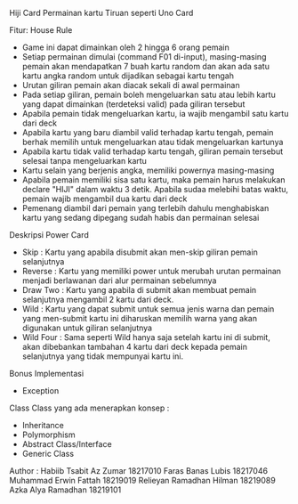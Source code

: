 Hiji Card
Permainan kartu Tiruan seperti Uno Card 

Fitur:
House Rule
- Game ini dapat dimainkan oleh 2 hingga 6 orang pemain
- Setiap permainan dimulai (command F01 di-input), masing-masing pemain akan mendapatkan 7 buah kartu random dan akan ada satu kartu angka random untuk dijadikan sebagai kartu tengah
- Urutan giliran pemain akan diacak sekali di awal permainan
- Pada setiap giliran, pemain boleh mengeluarkan satu atau lebih kartu yang dapat dimainkan (terdeteksi valid) pada giliran tersebut
- Apabila pemain tidak mengeluarkan kartu, ia wajib mengambil satu kartu dari deck
- Apabila kartu yang baru diambil valid terhadap kartu tengah, pemain berhak memilih untuk mengeluarkan atau tidak mengeluarkan kartunya
- Apabila kartu tidak valid terhadap kartu tengah, giliran pemain tersebut selesai tanpa mengeluarkan kartu
- Kartu selain yang berjenis angka, memiliki powernya masing-masing
- Apabila pemain memiliki sisa satu kartu, maka pemain harus melakukan declare "HIJI" dalam waktu 3 detik. Apabila sudaa melebihi batas waktu, pemain wajib mengambil dua kartu dari deck
- Pemenang diambil dari pemain yang terlebih dahulu menghabiskan kartu yang sedang dipegang sudah habis dan permainan selesai



Deskripsi Power Card
- Skip          : Kartu yang apabila disubmit akan men-skip giliran pemain selanjutnya
- Reverse       : Kartu yang memiliki power untuk merubah urutan permainan menjadi berlawanan dari alur permainan sebelumnya
- Draw Two      : Kartu yang apabila di submit akan membuat pemain selanjutnya mengambil 2 kartu dari deck.
- Wild          : Kartu yang dapat submit untuk semua jenis warna dan pemain yang men-submit kartu ini diharuskan memilih warna yang akan digunakan untuk giliran selanjutnya
- Wild Four      : Sama seperti Wild hanya saja setelah kartu ini di submit, akan dibebankan tambahan 4 kartu dari deck kepada pemain selanjutnya yang tidak mempunyai kartu ini.

Bonus Implementasi
- Exception


Class
Class yang ada  menerapkan konsep :
- Inheritance
- Polymorphism
- Abstract Class/Interface
- Generic Class


Author :
Habiib Tsabit Az Zumar       18217010
Faras Banas Lubis            18217046
Muhammad Erwin Fattah        18219019
Relieyan  Ramadhan Hilman    18219089
Azka Alya Ramadhan           18219101